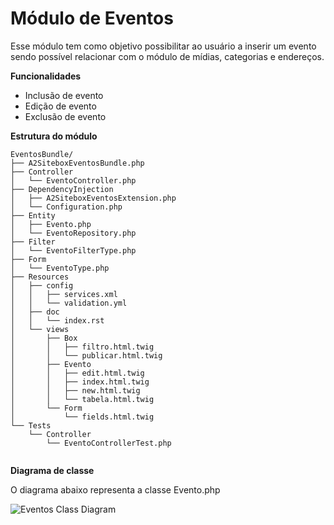 Módulo de Eventos
=================

Esse módulo tem como objetivo possibilitar ao usuário a inserir um evento sendo possível relacionar com o módulo de mídias, categorias e endereços.

**Funcionalidades**

* Inclusão de evento
* Edição de evento
* Exclusão de evento

**Estrutura do módulo**

```
EventosBundle/
├── A2SiteboxEventosBundle.php
├── Controller
│   └── EventoController.php
├── DependencyInjection
│   ├── A2SiteboxEventosExtension.php
│   └── Configuration.php
├── Entity
│   ├── Evento.php
│   └── EventoRepository.php
├── Filter
│   └── EventoFilterType.php
├── Form
│   └── EventoType.php
├── Resources
│   ├── config
│   │   ├── services.xml
│   │   └── validation.yml
│   ├── doc
│   │   └── index.rst
│   └── views
│       ├── Box
│       │   ├── filtro.html.twig
│       │   └── publicar.html.twig
│       ├── Evento
│       │   ├── edit.html.twig
│       │   ├── index.html.twig
│       │   ├── new.html.twig
│       │   └── tabela.html.twig
│       └── Form
│           └── fields.html.twig
└── Tests
    └── Controller
        └── EventoControllerTest.php
        
```

**Diagrama de classe**

O diagrama abaixo representa a classe Evento.php

![Eventos Class Diagram](https://github.com/a2comunicacao/a2sitebox-docs/blob/2.0/modulos/diagramas/eventos.png "Eventos Class Diagram")

